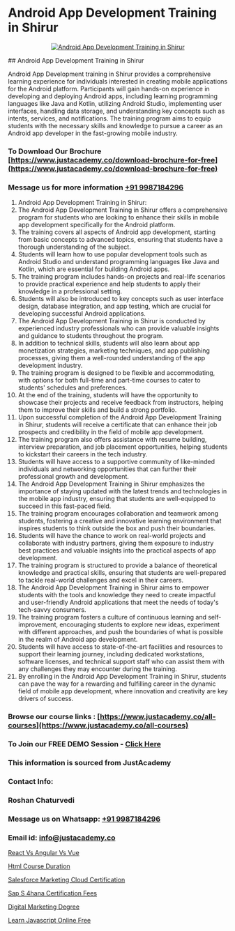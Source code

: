 # Android App Development Training in Shirur

<p align="center">
  <a href="https://justacademy.co/course-detail/android-app-development">
    <img src="https://justacademy.co/storage2/course_image/1676635923_course_image.webp" alt="Android App Development Training in Shirur">
  </a>
</p>
## Android App Development Training in Shirur

Android App Development training in Shirur provides a comprehensive learning experience for individuals interested in creating mobile applications for the Android platform. Participants will gain hands-on experience in developing and deploying Android apps, including learning programming languages like Java and Kotlin, utilizing Android Studio, implementing user interfaces, handling data storage, and understanding key concepts such as intents, services, and notifications. The training program aims to equip students with the necessary skills and knowledge to pursue a career as an Android app developer in the fast-growing mobile industry.
### To Download Our Brochure [https://www.justacademy.co/download-brochure-for-free](https://www.justacademy.co/download-brochure-for-free)
### Message us for more information [+91 9987184296](https://api.whatsapp.com/send?phone=919987184296)
1) Android App Development Training in Shirur:
1) The Android App Development Training in Shirur offers a comprehensive program for students who are looking to enhance their skills in mobile app development specifically for the Android platform.
2) The training covers all aspects of Android app development, starting from basic concepts to advanced topics, ensuring that students have a thorough understanding of the subject.
3) Students will learn how to use popular development tools such as Android Studio and understand programming languages like Java and Kotlin, which are essential for building Android apps.
4) The training program includes hands-on projects and real-life scenarios to provide practical experience and help students to apply their knowledge in a professional setting.
5) Students will also be introduced to key concepts such as user interface design, database integration, and app testing, which are crucial for developing successful Android applications.
6) The Android App Development Training in Shirur is conducted by experienced industry professionals who can provide valuable insights and guidance to students throughout the program.
7) In addition to technical skills, students will also learn about app monetization strategies, marketing techniques, and app publishing processes, giving them a well-rounded understanding of the app development industry.
8) The training program is designed to be flexible and accommodating, with options for both full-time and part-time courses to cater to students' schedules and preferences.
9) At the end of the training, students will have the opportunity to showcase their projects and receive feedback from instructors, helping them to improve their skills and build a strong portfolio.
10) Upon successful completion of the Android App Development Training in Shirur, students will receive a certificate that can enhance their job prospects and credibility in the field of mobile app development.
11) The training program also offers assistance with resume building, interview preparation, and job placement opportunities, helping students to kickstart their careers in the tech industry.
12) Students will have access to a supportive community of like-minded individuals and networking opportunities that can further their professional growth and development.
13) The Android App Development Training in Shirur emphasizes the importance of staying updated with the latest trends and technologies in the mobile app industry, ensuring that students are well-equipped to succeed in this fast-paced field.
14) The training program encourages collaboration and teamwork among students, fostering a creative and innovative learning environment that inspires students to think outside the box and push their boundaries.
15) Students will have the chance to work on real-world projects and collaborate with industry partners, giving them exposure to industry best practices and valuable insights into the practical aspects of app development.
16) The training program is structured to provide a balance of theoretical knowledge and practical skills, ensuring that students are well-prepared to tackle real-world challenges and excel in their careers.
17) The Android App Development Training in Shirur aims to empower students with the tools and knowledge they need to create impactful and user-friendly Android applications that meet the needs of today's tech-savvy consumers.
18) The training program fosters a culture of continuous learning and self-improvement, encouraging students to explore new ideas, experiment with different approaches, and push the boundaries of what is possible in the realm of Android app development.
19) Students will have access to state-of-the-art facilities and resources to support their learning journey, including dedicated workstations, software licenses, and technical support staff who can assist them with any challenges they may encounter during the training.
20) By enrolling in the Android App Development Training in Shirur, students can pave the way for a rewarding and fulfilling career in the dynamic field of mobile app development, where innovation and creativity are key drivers of success.

### Browse our course links : [https://www.justacademy.co/all-courses](https://www.justacademy.co/all-courses) 
### To Join our FREE DEMO Session - [Click Here](https://www.justacademy.co/register-for-course-demo)


### This information is sourced from JustAcademy
### Contact Info:
### Roshan Chaturvedi
### Message us on Whatsapp: [+91 9987184296](https://api.whatsapp.com/send?phone=919987184296)
### Email id: [info@justacademy.co](mailto:info@justacademy.co)
                
[React Vs Angular Vs Vue](https://www.linkedin.com/pulse/react-vs-angular-vue-justacademy-pune-huktc?trackingId=JzpwjbiQYy4ifCGEMNHR6A%3D%3D&lipi=urn%3Ali%3Apage%3Ad_flagship3_company_admin%3BXS20KxDuR2OiZGdryJTcxQ%3D%3D)

[Html Course Duration](https://www.linkedin.com/pulse/html-course-duration-justacademy-chennai-lf0se?trackingId=Pw0JFFAsNrv9xQW%2FsYYIrw%3D%3D&lipi=urn%3Ali%3Apage%3Ad_flagship3_company_admin%3BY%2BEec76oRFK6%2FI%2F%2BB9X%2Fdw%3D%3D)

[Salesforce Marketing Cloud Certification](https://medium.com/@akanshapatil/salesforce-marketing-cloud-certification-ac3575000179)

[Sap S 4hana Certification Fees](https://medium.com/@kamblerajas684/sap-s-4hana-certification-fees-7e0ba41bc69e)

[Digital Marketing Degree](https://justacademyin.github.io/justacademy/digital-marketing-degree)

[Learn Javascript Online Free](https://justacademyin.github.io/justacademy/learn-javascript-online-free)

